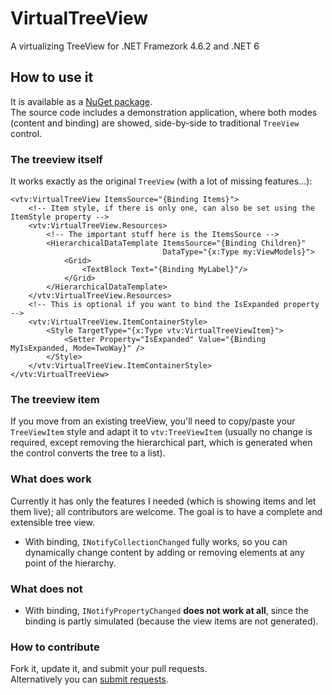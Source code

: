 # VirtualTreeView

A virtualizing TreeView for .NET Framezork 4.6.2 and .NET 6

## How to use it

It is available as a [NuGet package](https://www.nuget.org/packages/VirtualTreeView/).  
The source code includes a demonstration application, where both modes (content and binding) are showed, side-by-side to traditional `TreeView` control.

### The treeview itself

It works exactly as the original `TreeView` (with a lot of missing features...):

```xaml
<vtv:VirtualTreeView ItemsSource="{Binding Items}">
    <!-- Item style, if there is only one, can also be set using the ItemStyle property -->
    <vtv:VirtualTreeView.Resources>
        <!-- The important stuff here is the ItemsSource -->
        <HierarchicalDataTemplate ItemsSource="{Binding Children}" 
                                  DataType="{x:Type my:ViewModels}">
            <Grid>
                <TextBlock Text="{Binding MyLabel}"/>
            </Grid>
        </HierarchicalDataTemplate>
    </vtv:VirtualTreeView.Resources>
    <!-- This is optional if you want to bind the IsExpanded property -->
    <vtv:VirtualTreeView.ItemContainerStyle>
        <Style TargetType="{x:Type vtv:VirtualTreeViewItem}">
            <Setter Property="IsExpanded" Value="{Binding MyIsExpanded, Mode=TwoWay}" />
        </Style>
    </vtv:VirtualTreeView.ItemContainerStyle>
</vtv:VirtualTreeView>
```

### The treeview item

If you move from an existing treeView, you'll need to copy/paste your `TreeViewItem` style and adapt it to `vtv:TreeViewItem` (usually no change is required, except removing the hierarchical part, which is generated when the control converts the tree to a list).

### What does work

Currently it has only the features I needed (which is showing items and let them live); all contributors are welcome. The goal is to have a complete and extensible tree view.  
* With binding, `INotifyCollectionChanged` fully works, so you can dynamically change content by adding or removing elements at any point of the hierarchy.

### What does not

* With binding, `INotifyPropertyChanged` **does not work at all**, since the binding is partly simulated (because the view items are not generated).

### How to contribute

Fork it, update it, and submit your pull requests.  
Alternatively you can [submit requests](https://github.com/picrap/VirtualTreeView/issues).  
